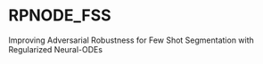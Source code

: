 # RPNODE_FSS
Improving Adversarial Robustness for Few Shot Segmentation with Regularized Neural-ODEs
